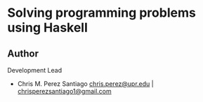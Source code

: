 # Solving programming problems using Haskell


**Author**
-----------------
Development Lead

 - Chris M. Perez Santiago   chris.perez@upr.edu | chrisperezsantiago1@gmail.com
